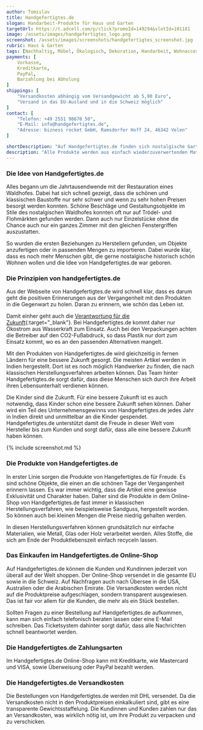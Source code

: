 ```yaml
---
author: Tomislav
title: Handgefertigtes.de
slogan: Handarbeit-Produkte für Haus und Garten
targetUrl: https://t.adcell.com/p/click?promoId=149294&slotId=101181
image: /assets/images/handgefertigtes_logo.png
screenshot: /assets/images/screenshots/handgefertigtes_screenshot.jpg
rubric: Haus & Garten
tags: [Nachhaltig, Möbel, Ökologisch, Dekoration, Handarbeit, Wohnaccessoires]
payments: [
    Vorkasse,
    Kreditkarte,
    PayPal,
    Barzahlung bei Abholung
]
shippings: [
    "Versandkosten abhängig vom Versandgewicht ab 5,90 Euro",
    "Versand in das EU-Ausland und in die Schweiz möglich"
]
contact: [
    "Telefon: +49 2551 98670 50",
    "E-Mail: info@handgefertigtes.de",
    "Adresse: bizness rocket GmbH, Ramsdorfer Hoff 24, 46342 Velen"
]

shortDescription: "Auf Handgefertigtes.de finden sich nostalgische Garten- und Wohndekoration, dazu gehören Eisenfenster, Biedermeier-Türbeschläge oder auch historische Außenlampen."
description: "Alle Produkte werden aus einfach wiederzuverwertenden Materialien hergestellt und bringen am Ende der Produktlebenszeit oft noch gutes Geld beim Verwerter. Die positiven Erinnerungen aus der Vergangenheit holen sich die Kunden und Künderinnen mit den Produkten aus dem Online-Shop von Handgefertigtes.de in die Gegenwart."
---
```


### Die Idee von Handgefertigtes.de

Alles begann um die Jahrtausendwende mit der Restauration eines Waldhofes. Dabei hat sich schnell gezeigt, dass die schönen und klassischen Baustoffe nur sehr schwer und wenn zu sehr hohen Preisen besorgt werden konnten. Schöne Beschläge und Gestaltungsobjekte im Stile des nostalgischen Waldhofes konnten oft nur auf Trödel- und Flohmärkten gefunden werden. Dann auch nur Einzelstücke ohne die Chance auch nur ein ganzes Zimmer mit den gleichen Fenstergriffen auszustatten.

So wurden die ersten Beziehungen zu Herstellern gefunden, um Objekte anzufertigen oder in passenden Mengen zu importieren. Dabei wurde klar, dass es noch mehr Menschen gibt, die gerne nostalgische historisch schön Wohnen wollen und die Idee von Handgefertigtes.de war geboren.

### Die Prinzipien von handgefertigtes.de

Aus der Webseite von Handgefertigtes.de wird schnell klar, dass es darum geht die positiven Erinnerungen aus der Vergangenheit mit den Produkten in die Gegenwart zu holen. Daran zu erinnern, wie schön das Leben ist.

Damit einher geht auch die [Verantwortung für die Zukunft](https://www.handgefertigtes.de/about-us/){:target="_blank"}. Bei Handgefertigtes.de kommt daher nur Ökostrom aus Wasserkraft zum Einsatz. Auch bei den Verpackungen achten die Betreiber auf den CO2-Fußabdruck, so dass Plastik nur dort zum Einsatz kommt, wo es an den passenden Alternativen mangelt.

Mit den Produkten von Handgefertigtes.de wird gleichzeitig in fernen Ländern für eine bessere Zukunft gesorgt. Die meisten Artikel werden in Indien hergestellt. Dort ist es noch möglich Handwerker zu finden, die nach klassischen Herstellungsverfahren arbeiten können. Das Team hinter Handgefertigtes.de sorgt dafür, dass diese Menschen sich durch ihre Arbeit ihren Lebensunterhalt verdienen können.

Die Kinder sind die Zukunft. Für eine bessere Zukunft ist es auch notwendig, dass Kinder schon eine bessere Zukunft sehen können. Daher wird ein Teil des Unternehmensgewinns von Handgefertigtes.de jedes Jahr in Indien direkt und unmittelbar an die Kinder gespendet. Handgefertigtes.de unterstützt damit die Freude in dieser Welt vom Hersteller bis zum Kunden und sorgt dafür, dass alle eine bessere Zukunft haben können.

{% include screenshot.md %}

### Die Produkte von Handgefertigtes.de

In erster Linie sorgen die Produkte von Hangefertigtes.de für Freude. Es sind schöne Objekte, die einen an die schönen Tage der Vergangenheit erinnern lassen. Es war immer wichtig, dass die Artikel eine gewisse Exklusivität und Charakter haben. Daher sind die Produkte in dem Online-Shop von Handgefertigtes.de fast immer in klassischen Herstellungsverfahren, wie beispielsweise Sandguss, hergestellt worden. So können auch bei kleinen Mengen die Preise niedrig gehalten werden.

In diesen Herstellungsverfahren können grundsätzlich nur einfache Materialien, wie Metall, Glas oder Holz verarbeitet werden. Alles Stoffe, die sich am Ende der Produktlebenszeit einfach recyceln lassen.

### Das Einkaufen im Handgefertigtes.de Online-Shop

Auf Handgefertigtes.de können die Kunden und Kundinnen jederzeit von überall auf der Welt shoppen. Der Online-Shop versendet in die gesamte EU sowie in die Schweiz. Auf Nachfragen auch nach Übersee in die USA, Australien oder die Arabischen Emirate. Die Versandkosten werden nicht auf die Produktpreise aufgeschlagen, sondern transparent ausgewiesen. Das ist fair vor allem für die Kunden, die mehr als ein Stück bestellen.

Sollten Fragen zu einer Bestellung auf Handgefertigtes.de aufkommen, kann man sich einfach telefonisch beraten lassen oder eine E-Mail schreiben. Das Ticketsystem dahinter sorgt dafür, dass alle Nachrichten schnell beantwortet werden.

### Die Handgefertigtes.de Zahlungsarten

Im Handgefertigtes.de Online-Shop kann mit Kreditkarte, wie Mastercard und VISA, sowie Überweisung oder PayPal bezahlt werden.

### Die Handgefertigtes.de Versandkosten

Die Bestellungen von Handgefertigtes.de werden mit DHL versendet. Da die Versandkosten nicht in den Produktpreisen einkalkuliert sind, gibt es eine transparente Gewichtsstaffelung. Die Kundinnen und Kunden zahlen nur das an Versandkosten, was wirklich nötig ist, um ihre Produkt zu verpacken und zu verschicken.